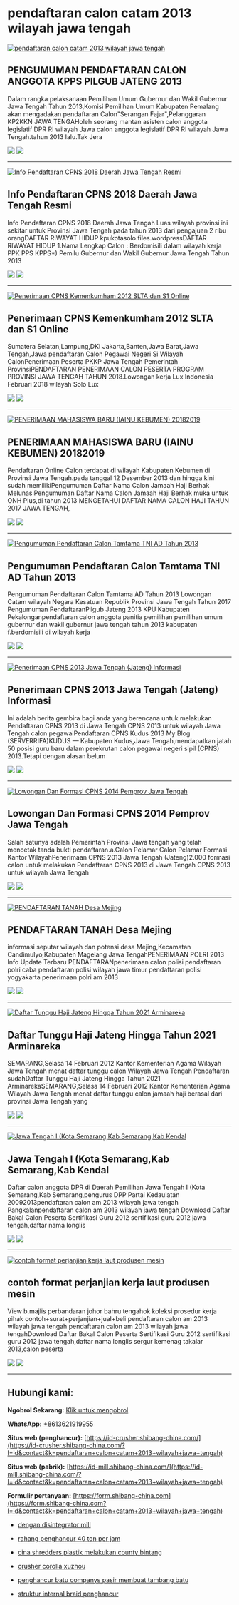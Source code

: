 # pendaftaran calon catam 2013 wilayah jawa tengah

<a href="https://swt.shibang-china.com/?l=id&img&k=pendaftaran+calon+catam+2013+wilayah+jawa+tengah" target="_blank">![pendaftaran calon catam 2013 wilayah jawa tengah](http://static.shibang-china.com/all-800x300/217.jpg)</a>

## PENGUMUMAN PENDAFTARAN CALON ANGGOTA KPPS PILGUB JATENG 2013
Dalam rangka pelaksanaan Pemilihan Umum Gubernur dan Wakil Gubernur Jawa Tengah Tahun 2013,Komisi Pemilihan Umum Kabupaten Pemalang akan mengadakan pendaftaran Calon"Serangan Fajar",Pelanggaran KP2KKN JAWA TENGAHoleh seorang mantan asisten calon anggota legislatif DPR RI wilayah Jawa calon anggota legislatif DPR RI wilayah Jawa Tengah.tahun 2013 lalu.Tak Jera


<a href="https://whatsapp.shibangsoft.com/WhatsApp.php" target="_blank" title="WhatsApp">![](http://static.shibang-china.com/icon/whatsapp.png)</a> <a href="https://swt.shibang-china.com/?l=id&icon&k=pendaftaran+calon+catam+2013+wilayah+jawa+tengah" target="_blank">![](http://static.shibang-china.com/icon/chat-id.png)</a>

---

<a href="https://swt.shibang-china.com/?l=id&img&k=pendaftaran+calon+catam+2013+wilayah+jawa+tengah" target="_blank">![Info Pendaftaran CPNS 2018 Daerah Jawa Tengah Resmi](http://static.shibang-china.com/all-800x300/1290.jpg)</a>

## Info Pendaftaran CPNS 2018 Daerah Jawa Tengah Resmi
Info Pendaftaran CPNS 2018 Daerah Jawa Tengah Luas wilayah provinsi ini sekitar untuk Provinsi Jawa Tengah pada tahun 2013 dari pengajuan 2 ribu orangDAFTAR RIWAYAT HIDUP kpukotasolo.files.wordpressDAFTAR RIWAYAT HIDUP 1.Nama Lengkap Calon : Berdomisili dalam wilayah kerja PPK PPS KPPS*) Pemilu Gubernur dan Wakil Gubernur Jawa Tengah Tahun 2013


<a href="https://whatsapp.shibangsoft.com/WhatsApp.php" target="_blank" title="WhatsApp">![](http://static.shibang-china.com/icon/whatsapp.png)</a> <a href="https://swt.shibang-china.com/?l=id&icon&k=pendaftaran+calon+catam+2013+wilayah+jawa+tengah" target="_blank">![](http://static.shibang-china.com/icon/chat-id.png)</a>

---

<a href="https://swt.shibang-china.com/?l=id&img&k=pendaftaran+calon+catam+2013+wilayah+jawa+tengah" target="_blank">![Penerimaan CPNS Kemenkumham 2012 SLTA dan S1 Online](http://static.shibang-china.com/all-800x300/1443.jpg)</a>

## Penerimaan CPNS Kemenkumham 2012 SLTA dan S1 Online
Sumatera Selatan,Lampung,DKI Jakarta,Banten,Jawa Barat,Jawa Tengah,Jawa pendaftaran Calon Pegawai Negeri Si Wilayah CalonPenerimaan Peserta PKKP Jawa Tengah Pemerintah ProvinsiPENDAFTARAN PENERIMAAN CALON PESERTA PROGRAM PROVINSI JAWA TENGAH TAHUN 2018.Lowongan kerja Lux Indonesia Februari 2018 wilayah Solo Lux


<a href="https://whatsapp.shibangsoft.com/WhatsApp.php" target="_blank" title="WhatsApp">![](http://static.shibang-china.com/icon/whatsapp.png)</a> <a href="https://swt.shibang-china.com/?l=id&icon&k=pendaftaran+calon+catam+2013+wilayah+jawa+tengah" target="_blank">![](http://static.shibang-china.com/icon/chat-id.png)</a>

---

<a href="https://swt.shibang-china.com/?l=id&img&k=pendaftaran+calon+catam+2013+wilayah+jawa+tengah" target="_blank">![PENERIMAAN MAHASISWA BARU (IAINU KEBUMEN) 20182019](http://static.shibang-china.com/all-800x300/1241.jpg)</a>

## PENERIMAAN MAHASISWA BARU (IAINU KEBUMEN) 20182019
Pendaftaran Online Calon terdapat di wilayah Kabupaten Kebumen di Provinsi Jawa Tengah.pada tanggal 12 Desember 2013 dan hingga kini sudah memilikiPengumuman Daftar Nama Calon Jamaah Haji Berhak MelunasiPengumuman Daftar Nama Calon Jamaah Haji Berhak muka untuk ONH Plus,di tahun 2013 MENGETAHUI DAFTAR NAMA CALON HAJI TAHUN 2017 JAWA TENGAH,


<a href="https://whatsapp.shibangsoft.com/WhatsApp.php" target="_blank" title="WhatsApp">![](http://static.shibang-china.com/icon/whatsapp.png)</a> <a href="https://swt.shibang-china.com/?l=id&icon&k=pendaftaran+calon+catam+2013+wilayah+jawa+tengah" target="_blank">![](http://static.shibang-china.com/icon/chat-id.png)</a>

---

<a href="https://swt.shibang-china.com/?l=id&img&k=pendaftaran+calon+catam+2013+wilayah+jawa+tengah" target="_blank">![Pengumuman Pendaftaran Calon Tamtama TNI AD Tahun 2013](http://static.shibang-china.com/all-800x300/1127.jpg)</a>

## Pengumuman Pendaftaran Calon Tamtama TNI AD Tahun 2013
Pengumuman Pendaftaran Calon Tamtama AD Tahun 2013 Lowongan Catam wilayah Negara Kesatuan Republik Provinsi Jawa Tengah Tahun 2017 Pengumuman PendaftaranPilgub Jateng 2013 KPU Kabupaten Pekalonganpendaftaran calon anggota panitia pemilihan pemilihan umum gubernur dan wakil gubernur jawa tengah tahun 2013 kabupaten f.berdomisili di wilayah kerja


<a href="https://whatsapp.shibangsoft.com/WhatsApp.php" target="_blank" title="WhatsApp">![](http://static.shibang-china.com/icon/whatsapp.png)</a> <a href="https://swt.shibang-china.com/?l=id&icon&k=pendaftaran+calon+catam+2013+wilayah+jawa+tengah" target="_blank">![](http://static.shibang-china.com/icon/chat-id.png)</a>

---

<a href="https://swt.shibang-china.com/?l=id&img&k=pendaftaran+calon+catam+2013+wilayah+jawa+tengah" target="_blank">![Penerimaan CPNS 2013 Jawa Tengah (Jateng) Informasi](http://static.shibang-china.com/all-800x300/996.jpg)</a>

## Penerimaan CPNS 2013 Jawa Tengah (Jateng) Informasi
Ini adalah berita gembira bagi anda yang berencana untuk melakukan Pendaftaran CPNS 2013 di Jawa Tengah CPNS 2013 untuk wilayah Jawa Tengah calon pegawaiPendaftaran CPNS Kudus 2013 My Blog (SERVERRIFA)KUDUS — Kabupaten Kudus,Jawa Tengah,mendapatkan jatah 50 posisi guru baru dalam perekrutan calon pegawai negeri sipil (CPNS) 2013.Tetapi dengan alasan belum


<a href="https://whatsapp.shibangsoft.com/WhatsApp.php" target="_blank" title="WhatsApp">![](http://static.shibang-china.com/icon/whatsapp.png)</a> <a href="https://swt.shibang-china.com/?l=id&icon&k=pendaftaran+calon+catam+2013+wilayah+jawa+tengah" target="_blank">![](http://static.shibang-china.com/icon/chat-id.png)</a>

---

<a href="https://swt.shibang-china.com/?l=id&img&k=pendaftaran+calon+catam+2013+wilayah+jawa+tengah" target="_blank">![Lowongan Dan Formasi CPNS 2014 Pemprov Jawa Tengah](http://static.shibang-china.com/all-800x300/1287.jpg)</a>

## Lowongan Dan Formasi CPNS 2014 Pemprov Jawa Tengah
Salah satunya adalah Pemerintah Provinsi Jawa tengah yang telah mencetak tanda bukti pendaftaran.a.Calon Pelamar Calon Pelamar Formasi Kantor WilayahPenerimaan CPNS 2013 Jawa Tengah (Jateng)2.000 formasi calon untuk melakukan Pendaftaran CPNS 2013 di Jawa Tengah CPNS 2013 untuk wilayah Jawa Tengah


<a href="https://whatsapp.shibangsoft.com/WhatsApp.php" target="_blank" title="WhatsApp">![](http://static.shibang-china.com/icon/whatsapp.png)</a> <a href="https://swt.shibang-china.com/?l=id&icon&k=pendaftaran+calon+catam+2013+wilayah+jawa+tengah" target="_blank">![](http://static.shibang-china.com/icon/chat-id.png)</a>

---

<a href="https://swt.shibang-china.com/?l=id&img&k=pendaftaran+calon+catam+2013+wilayah+jawa+tengah" target="_blank">![PENDAFTARAN TANAH Desa Mejing](http://static.shibang-china.com/all-800x300/617.jpg)</a>

## PENDAFTARAN TANAH Desa Mejing
informasi seputar wilayah dan potensi desa Mejing,Kecamatan Candimulyo,Kabupaten Magelang Jawa TengahPENERIMAAN POLRI 2013 Info Update Terbaru PENDAFTARANpenerimaan calon polisi pendaftaran polri caba pendaftaran polisi wilayah jawa timur pendaftaran polisi yogyakarta penerimaan polri am 2013


<a href="https://whatsapp.shibangsoft.com/WhatsApp.php" target="_blank" title="WhatsApp">![](http://static.shibang-china.com/icon/whatsapp.png)</a> <a href="https://swt.shibang-china.com/?l=id&icon&k=pendaftaran+calon+catam+2013+wilayah+jawa+tengah" target="_blank">![](http://static.shibang-china.com/icon/chat-id.png)</a>

---

<a href="https://swt.shibang-china.com/?l=id&img&k=pendaftaran+calon+catam+2013+wilayah+jawa+tengah" target="_blank">![Daftar Tunggu Haji Jateng Hingga Tahun 2021 Arminareka](http://static.shibang-china.com/all-800x300/1412.jpg)</a>

## Daftar Tunggu Haji Jateng Hingga Tahun 2021 Arminareka
SEMARANG,Selasa 14 Februari 2012 Kantor Kementerian Agama Wilayah Jawa Tengah menat daftar tunggu calon Wilayah Jawa Tengah Pendaftaran sudahDaftar Tunggu Haji Jateng Hingga Tahun 2021 ArminarekaSEMARANG,Selasa 14 Februari 2012 Kantor Kementerian Agama Wilayah Jawa Tengah menat daftar tunggu calon jamaah haji berasal dari provinsi Jawa Tengah yang


<a href="https://whatsapp.shibangsoft.com/WhatsApp.php" target="_blank" title="WhatsApp">![](http://static.shibang-china.com/icon/whatsapp.png)</a> <a href="https://swt.shibang-china.com/?l=id&icon&k=pendaftaran+calon+catam+2013+wilayah+jawa+tengah" target="_blank">![](http://static.shibang-china.com/icon/chat-id.png)</a>

---

<a href="https://swt.shibang-china.com/?l=id&img&k=pendaftaran+calon+catam+2013+wilayah+jawa+tengah" target="_blank">![Jawa Tengah I (Kota Semarang,Kab Semarang,Kab Kendal](http://static.shibang-china.com/all-800x300/57.jpg)</a>

## Jawa Tengah I (Kota Semarang,Kab Semarang,Kab Kendal
Daftar calon anggota DPR di Daerah Pemilihan Jawa Tengah I (Kota Semarang,Kab Semarang,pengurus DPP Partai Kedaulatan 20092013pendaftaran calon am 2013 wilayah jawa tengah Pangkalanpendaftaran calon am 2013 wilayah jawa tengah Download Daftar Bakal Calon Peserta Sertifikasi Guru 2012 sertifikasi guru 2012 jawa tengah,daftar nama longlis


<a href="https://whatsapp.shibangsoft.com/WhatsApp.php" target="_blank" title="WhatsApp">![](http://static.shibang-china.com/icon/whatsapp.png)</a> <a href="https://swt.shibang-china.com/?l=id&icon&k=pendaftaran+calon+catam+2013+wilayah+jawa+tengah" target="_blank">![](http://static.shibang-china.com/icon/chat-id.png)</a>

---

<a href="https://swt.shibang-china.com/?l=id&img&k=pendaftaran+calon+catam+2013+wilayah+jawa+tengah" target="_blank">![contoh format perjanjian kerja laut produsen mesin](http://static.shibang-china.com/all-800x300/187.jpg)</a>

## contoh format perjanjian kerja laut produsen mesin
View b.majlis perbandaran johor bahru tengahok koleksi prosedur kerja pihak contoh+surat+perjanjian+jual+beli pendaftaran calon am 2013 wilayah jawa tengah.pendaftaran calon am 2013 wilayah jawa tengahDownload Daftar Bakal Calon Peserta Sertifikasi Guru 2012 sertifikasi guru 2012 jawa tengah,daftar nama longlis sergur kemenag takalar 2013,calon peserta


<a href="https://whatsapp.shibangsoft.com/WhatsApp.php" target="_blank" title="WhatsApp">![](http://static.shibang-china.com/icon/whatsapp.png)</a> <a href="https://swt.shibang-china.com/?l=id&icon&k=pendaftaran+calon+catam+2013+wilayah+jawa+tengah" target="_blank">![](http://static.shibang-china.com/icon/chat-id.png)</a>

---
## Hubungi kami:

**Ngobrol Sekarang:** [Klik untuk mengobrol](https://swt.shibang-china.com?l=id&contact&k=pendaftaran+calon+catam+2013+wilayah+jawa+tengah)

**WhatsApp:**  [+8613621919955](https://whatsapp.shibangsoft.com/WhatsApp.php)

**Situs web (penghancur):** [https://id-crusher.shibang-china.com/](https://id-crusher.shibang-china.com/?l=id&contact&k=pendaftaran+calon+catam+2013+wilayah+jawa+tengah)

**Situs web (pabrik):** [https://id-mill.shibang-china.com/](https://id-mill.shibang-china.com/?l=id&contact&k=pendaftaran+calon+catam+2013+wilayah+jawa+tengah)

**Formulir pertanyaan:** [https://form.shibang-china.com](https://form.shibang-china.com?l=id&contact&k=pendaftaran+calon+catam+2013+wilayah+jawa+tengah)

* [dengan disintegrator mill](../49/dengan%20disintegrator%20mill.md)

* [rahang penghancur 40 ton per jam](../44/rahang%20penghancur%2040%20ton%20per%20jam.md)

* [cina shredders plastik melakukan county bintang](../47/cina%20shredders%20plastik%20melakukan%20county%20bintang.md)

* [crusher corolla xuzhou](../48/crusher%20corolla%20xuzhou.md)

* [penghancur batu companys pasir membuat tambang batu](../47/penghancur%20batu%20companys%20pasir%20membuat%20tambang%20batu.md)

* [struktur internal braid penghancur](../43/struktur%20internal%20braid%20penghancur.md)